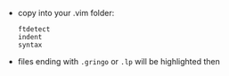 - copy into your .vim folder:

      ftdetect
      indent
      syntax

- files ending with `.gringo` or `.lp` will be highlighted then
